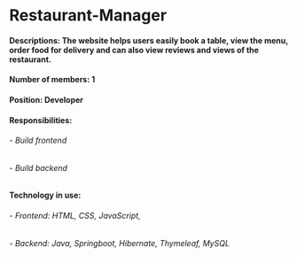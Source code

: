 <h1>Restaurant-Manager</h1>

<h4>Descriptions: The website helps users easily book a table, view the menu, order food for delivery and can also view reviews and views of the restaurant.</h4>
<h4>Number of members: 1</h4>
<h4>Position: Developer</h4>
<h4>Responsibilities: </h4>
      <h6>- Build frontend</h6>
      <h6>- Build backend</h6>
<h4>Technology in use:</h4>
      <h6>- Frontend: HTML, CSS, JavaScript, </h6>
      <h6>- Backend: Java, Springboot, Hibernate, Thymeleaf, MySQL</h6>
